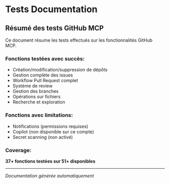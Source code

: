 # Tests Documentation

## Résumé des tests GitHub MCP

Ce document résume les tests effectués sur les fonctionnalités GitHub MCP.

### Fonctions testées avec succès:
- Création/modification/suppression de dépôts
- Gestion complète des issues
- Workflow Pull Request complet
- Système de review
- Gestion des branches
- Opérations sur fichiers
- Recherche et exploration

### Fonctions avec limitations:
- Notifications (permissions requises)
- Copilot (non disponible sur ce compte)
- Secret scanning (non activé)

### Coverage:
**37+ fonctions testées sur 51+ disponibles**

---
*Documentation générée automatiquement*